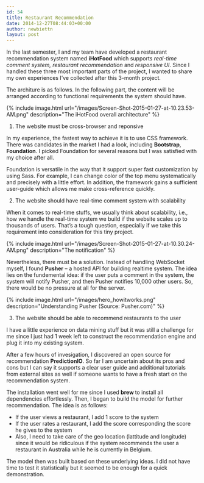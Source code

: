 ```yaml
---
id: 54
title: Restaurant Recommendation
date: 2014-12-27T08:44:03+00:00
author: newbiettn
layout: post
---
```


In the last semester, I and my team have developed a restaurant recommendation system named <strong>iHotFood</strong> which supports <em>real-time comment system,</em> <em>restaurant recommendation </em>and <em>responsive UI</em>. Since I handled these three most important parts of the project, I wanted to share my own experiences I&#8217;ve collected after this 3-month project.


The architure is as follows. In the following part, the content will be arranged according to functional requirements the system should have.

{% include image.html url="/images/Screen-Shot-2015-01-27-at-10.23.53-AM.png" description="The iHotFood overall architecture" %}

1. The website must be cross-browser and reponsive

In my experience, the fastest way to achieve it is to use CSS framework. There was candidates in the market I had a look, including <strong>Bootstrap</strong>, <strong>Foundation</strong>. I picked Foundation for several reasons but I was satisfied with my choice after all.

Foundation is versatile in the way that it support super fast customization by using Sass. For example, I can change color of the top menu systematically and precisely with a little effort. In addition, the framework gains a sufficient user-guide which allows me make cross-reference quickly.

2. The website should have real-time comment system with scalability

When it comes to real-time stuffs, we usually think about scalability, i.e., how we handle the real-time system we build if the website scales up to thousands of users. That&#8217;s a tough question, especially if we take this requirement into consideration for this tiny project.

{% include image.html url="/images/Screen-Shot-2015-01-27-at-10.30.24-AM.png" description="The notification" %}


Nevertheless, there must be a solution. Instead of handling WebSocket myself, I found <strong>Pusher</strong> &#8211; a hosted API for building realtime system. The idea lies on the fundemental idea: if the user puts a comment in the system, the system will notify Pusher, and then Pusher notifies 10,000 other users. So, there would be no pressure at all for the server.

{% include image.html url="/images/hero_howitworks.png" description="Understanding Pusher (Source: Pusher.com)" %}

3. The website should be able to recommend restaurants to the user

I have a little experience on data mining stuff but it was still a challenge for me since I just had 1 week left to construct the recommendation engine and plug it into my existing system.

After a few hours of invesigation, I discovered an open source for recommendation <strong>PredictionIO</strong>. So far I am uncertain about its pros and cons but I can say it supports a clear user guide and additional tutorials from external sites as well if someone wants to have a fresh start on the recommendation system.

The installation went well for me since I used <strong>brew </strong>to install all dependencies effortlessly. Then, I began to build the model for further recommendation. The idea is as follows:

- If the user views a restaurant, I add 1 score to the system
- If the user rates a restaurant, I add the score corresponding the score he gives to the system
- Also, I need to take care of the geo location (lattitude and longitude) since it would be ridiculous if the system recommends the user a restaurant in Australia while he is currently in Belgium.

The model then was built based on these underlying ideas. I did not have time to test it statistically but it seemed to be enough for a quick demonstration.
